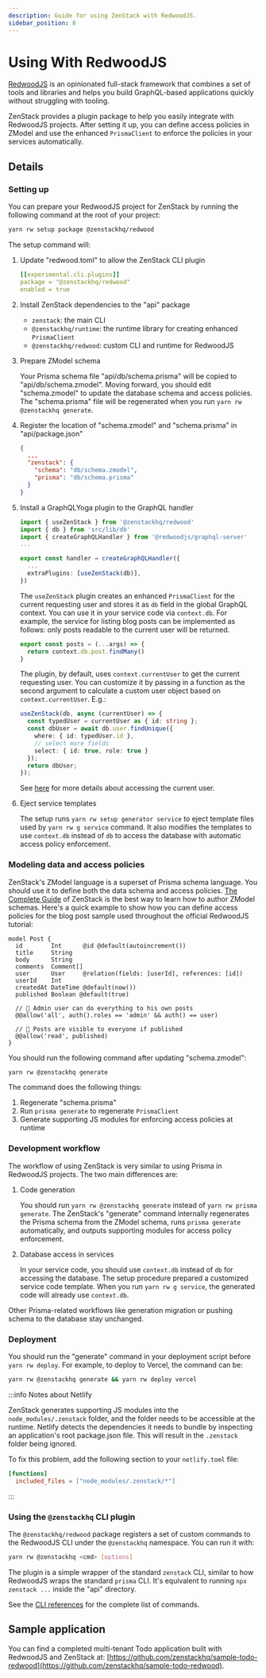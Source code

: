 ```yaml
---
description: Guide for using ZenStack with RedwoodJS.
sidebar_position: 8
---
```


# Using With RedwoodJS

[RedwoodJS](https://redwoodjs.com/) is an opinionated full-stack framework that combines a set of tools and libraries and helps you build GraphQL-based applications quickly without struggling with tooling.

ZenStack provides a plugin package to help you easily integrate with RedwoodJS projects. After setting it up, you can define access policies in ZModel and use the enhanced `PrismaClient` to enforce the policies in your services automatically.

## Details

### Setting up

You can prepare your RedwoodJS project for ZenStack by running the following command at the root of your project:

```bash
yarn rw setup package @zenstackhq/redwood
```

The setup command will:

1. Update "redwood.toml" to allow the ZenStack CLI plugin
   
    ```yaml
    [[experimental.cli.plugins]]
    package = "@zenstackhq/redwood"
    enabled = true
    ```

2. Install ZenStack dependencies to the "api" package
   
    - `zenstack`: the main CLI
    - `@zenstackhq/runtime`: the runtime library for creating enhanced `PrismaClient`
    - `@zenstackhq/redwood`: custom CLI and runtime for RedwoodJS

3. Prepare ZModel schema

    Your Prisma schema file "api/db/schema.prisma" will be copied to "api/db/schema.zmodel". Moving forward, you should edit "schema.zmodel" to update the database schema and access policies. The "schema.prisma" file will be regenerated when you run `yarn rw @zenstackhq generate`.

4. Register the location of "schema.zmodel" and "schema.prisma" in "api/package.json"

    ```json title="api/package.json"
    {
      ...
      "zenstack": {
        "schema": "db/schema.zmodel",
        "prisma": "db/schema.prisma"
      }
    }
    ```
   
5. Install a GraphQLYoga plugin to the GraphQL handler
   
    ```ts title="api/src/functions/graphql.[ts|js]"
    import { useZenStack } from '@zenstackhq/redwood'
    import { db } from 'src/lib/db'
    import { createGraphQLHandler } from '@redwoodjs/graphql-server'
    ...

    export const handler = createGraphQLHandler({
      ...
      extraPlugins: [useZenStack(db)],
    })
    ```

    The `useZenStack` plugin creates an enhanced `PrismaClient` for the current requesting user and stores it as `db` field in the global GraphQL context. You can use it in your service code via `context.db`. For example, the service for listing blog posts can be implemented as follows: only posts readable to the current user will be returned.

    ```ts title="api/src/services/posts/posts.js"
    export const posts = (...args) => {
      return context.db.post.findMany()
    }
    ```

    The plugin, by default, uses `context.currentUser` to get the current requesting user. You can customize it by passing in a function as the second argument to calculate a custom user object based on `context.currentUser`. E.g.:

    ```ts
    useZenStack(db, async (currentUser) => {
      const typedUser = currentUser as { id: string };
      const dbUser = await db.user.findUnique({ 
        where: { id: typedUser.id },
        // select more fields
        select: { id: true, role: true }
      });
      return dbUser;
    });
    ```

    See [here](../the-complete-guide/part1/access-policy/current-user) for more details about accessing the current user.
   
6. Eject service templates

    The setup runs `yarn rw setup generator service` to eject template files used by `yarn rw g service` command. It also modifies the templates to use `context.db` instead of `db` to access the database with automatic access policy enforcement.

### Modeling data and access policies

ZenStack's ZModel language is a superset of Prisma schema language. You should use it to define both the data schema and access policies. [The Complete Guide](../the-complete-guide/part1/) of ZenStack is the best way to learn how to author ZModel schemas. Here's a quick example to show how you can define access policies for the blog post sample used throughout the official RedwoodJS tutorial:

```zmodel title="api/db/schema.zmodel"
model Post {
  id        Int      @id @default(autoincrement())
  title     String
  body      String
  comments  Comment[]
  user      User     @relation(fields: [userId], references: [id])
  userId    Int
  createdAt DateTime @default(now())
  published Boolean @default(true)

  // 🔐 Admin user can do everything to his own posts
  @@allow('all', auth().roles == 'admin' && auth() == user)

  // 🔐 Posts are visible to everyone if published
  @@allow('read', published)
}
```

You should run the following command after updating "schema.zmodel":

```bash
yarn rw @zenstackhq generate
```

The command does the following things:

1. Regenerate "schema.prisma"
2. Run `prisma generate` to regenerate `PrismaClient`
3. Generate supporting JS modules for enforcing access policies at runtime


<!-- You can also use the

```bash
yarn rw @zenstackhq sample
```

command to browse a list of sample schemas and create from them. -->

### Development workflow

The workflow of using ZenStack is very similar to using Prisma in RedwoodJS projects. The two main differences are:

1. Code generation

    You should run `yarn rw @zenstackhq generate` instead of `yarn rw prisma generate`. The ZenStack's "generate" command internally regenerates the Prisma schema from the ZModel schema, runs `prisma generate` automatically, and outputs supporting modules for access policy enforcement.

2. Database access in services

    In your service code, you should use `context.db` instead of `db` for accessing the database. The setup procedure prepared a customized service code template. When you run `yarn rw g service`, the generated code will already use `context.db`.

Other Prisma-related workflows like generation migration or pushing schema to the database stay unchanged.

### Deployment

You should run the "generate" command in your deployment script before `yarn rw deploy`. For example, to deploy to Vercel, the command can be:

```bash
yarn rw @zenstackhq generate && yarn rw deploy vercel
```

:::info Notes about Netlify

ZenStack generates supporting JS modules into the `node_modules/.zenstack` folder, and the folder needs to be accessible at the runtime. Netlify detects the dependencies it needs to bundle by inspecting an application's root package.json file. This will result in the `.zenstack` folder being ignored. 

To fix this problem, add the following section to your `netlify.toml` file:

```toml
[functions]
  included_files = ["node_modules/.zenstack/*"]
```

:::

### Using the `@zenstackhq` CLI plugin

The `@zenstackhq/redwood` package registers a set of custom commands to the RedwoodJS CLI under the `@zenstackhq` namespace. You can run it with:

```bash
yarn rw @zenstackhq <cmd> [options] 
```

The plugin is a simple wrapper of the standard `zenstack` CLI, similar to how RedwoodJS wraps the standard `prisma` CLI. It's equivalent to running `npx zenstack ...` inside the "api" directory.

See the [CLI references](../reference/cli) for the complete list of commands.

## Sample application

You can find a completed multi-tenant Todo application built with RedwoodJS and ZenStack at: [https://github.com/zenstackhq/sample-todo-redwood](https://github.com/zenstackhq/sample-todo-redwood).
